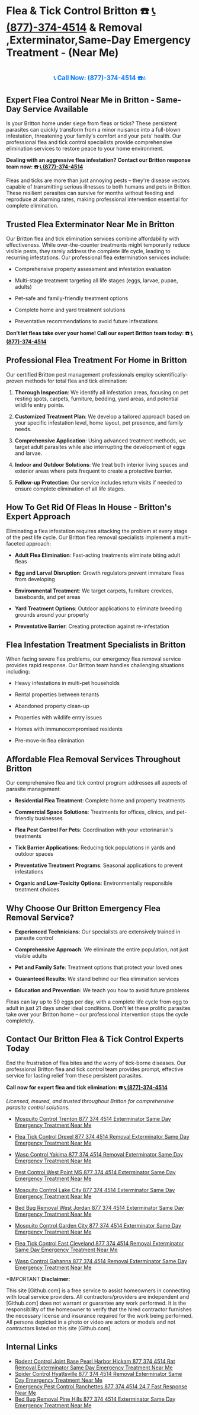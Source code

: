 # Flea & Tick Control Britton ☎️ [📞 (877)-374-4514](https://pest-control-4514.netlify.app) & Removal ,Exterminator,Same-Day Emergency Treatment - (Near Me) 
# 

<p align="center" style="font-size: 1.2em; font-weight: bold; margin: 20px 0;">
  <a href="https://pest-control-4514.netlify.app" target="_blank" style="color: #007BFF; text-decoration: none;">📞 Call Now: (877)-374-4514 ☎️💧</a>
</p>

## Expert Flea Control Near Me in Britton - Same-Day Service Available

Is your Britton home under siege from fleas or ticks? These persistent parasites can quickly transform from a minor nuisance into a full-blown infestation, threatening your family's comfort and your pets' health. Our professional flea and tick control specialists provide comprehensive elimination services to restore peace to your home environment.

**Dealing with an aggressive flea infestation? Contact our Britton response team now: ☎️ [📞 (877)-374-4514](https://pest-control-4514.netlify.app)**

Fleas and ticks are more than just annoying pests – they're disease vectors capable of transmitting serious illnesses to both humans and pets in Britton. These resilient parasites can survive for months without feeding and reproduce at alarming rates, making professional intervention essential for complete elimination.

## Trusted Flea Exterminator Near Me in Britton

Our Britton flea and tick elimination services combine affordability with effectiveness. While over-the-counter treatments might temporarily reduce visible pests, they rarely address the complete life cycle, leading to recurring infestations. Our professional flea extermination services include:

- Comprehensive property assessment and infestation evaluation  

- Multi-stage treatment targeting all life stages (eggs, larvae, pupae, adults)  

- Pet-safe and family-friendly treatment options  

- Complete home and yard treatment solutions  

- Preventative recommendations to avoid future infestations  

**Don't let fleas take over your home! Call our expert Britton team today: ☎️ [📞 (877)-374-4514](https://pest-control-4514.netlify.app)**

## Professional Flea Treatment For Home in Britton

Our certified Britton pest management professionals employ scientifically-proven methods for total flea and tick elimination:

1. **Thorough Inspection**: We identify all infestation areas, focusing on pet resting spots, carpets, furniture, bedding, yard areas, and potential wildlife entry points.  

2. **Customized Treatment Plan**: We develop a tailored approach based on your specific infestation level, home layout, pet presence, and family needs.  

3. **Comprehensive Application**: Using advanced treatment methods, we target adult parasites while also interrupting the development of eggs and larvae.  

4. **Indoor and Outdoor Solutions**: We treat both interior living spaces and exterior areas where pets frequent to create a protective barrier.  

5. **Follow-up Protection**: Our service includes return visits if needed to ensure complete elimination of all life stages.  

## How To Get Rid Of Fleas In House - Britton's Expert Approach

Eliminating a flea infestation requires attacking the problem at every stage of the pest life cycle. Our Britton flea removal specialists implement a multi-faceted approach:

- **Adult Flea Elimination**: Fast-acting treatments eliminate biting adult fleas  

- **Egg and Larval Disruption**: Growth regulators prevent immature fleas from developing  

- **Environmental Treatment**: We target carpets, furniture crevices, baseboards, and pet areas  

- **Yard Treatment Options**: Outdoor applications to eliminate breeding grounds around your property  

- **Preventative Barrier**: Creating protection against re-infestation  

## Flea Infestation Treatment Specialists in Britton

When facing severe flea problems, our emergency flea removal service provides rapid response. Our Britton team handles challenging situations including:

- Heavy infestations in multi-pet households  

- Rental properties between tenants  

- Abandoned property clean-up  

- Properties with wildlife entry issues  

- Homes with immunocompromised residents  

- Pre-move-in flea elimination  

## Affordable Flea Removal Services Throughout Britton

Our comprehensive flea and tick control program addresses all aspects of parasite management:

- **Residential Flea Treatment**: Complete home and property treatments  

- **Commercial Space Solutions**: Treatments for offices, clinics, and pet-friendly businesses  

- **Flea Pest Control For Pets**: Coordination with your veterinarian's treatments  

- **Tick Barrier Applications**: Reducing tick populations in yards and outdoor spaces  

- **Preventative Treatment Programs**: Seasonal applications to prevent infestations  

- **Organic and Low-Toxicity Options**: Environmentally responsible treatment choices  

## Why Choose Our Britton Emergency Flea Removal Service?

- **Experienced Technicians**: Our specialists are extensively trained in parasite control  

- **Comprehensive Approach**: We eliminate the entire population, not just visible adults  

- **Pet and Family Safe**: Treatment options that protect your loved ones  

- **Guaranteed Results**: We stand behind our flea elimination services  

- **Education and Prevention**: We teach you how to avoid future problems  

Fleas can lay up to 50 eggs per day, with a complete life cycle from egg to adult in just 21 days under ideal conditions. Don't let these prolific parasites take over your Britton home – our professional intervention stops the cycle completely.

## Contact Our Britton Flea & Tick Control Experts Today

End the frustration of flea bites and the worry of tick-borne diseases. Our professional Britton flea and tick control team provides prompt, effective service for lasting relief from these persistent parasites.

**Call now for expert flea and tick elimination: ☎️ [📞 (877)-374-4514](https://pest-control-4514.netlify.app)**

*Licensed, insured, and trusted throughout Britton for comprehensive parasite control solutions.*


- [Mosquito Control Trenton 877 374 4514 Exterminator Same Day Emergency Treatment Near Me](https://github.com/allyoucaneatsushiin/pest-control/blob/main/Mosquito-Control-Trenton-877-374-4514-Exterminator-Same-Day-Emergency-Treatment-Near-Me.md)
- [Flea Tick Control Drexel 877 374 4514 Removal Exterminator Same Day Emergency Treatment Near Me](https://github.com/allyoucaneatsushiin/pest-control/blob/main/Flea-Tick-Control-Drexel-877-374-4514-Removal-Exterminator-Same-Day-Emergency-Treatment-Near-Me.md)
- [Wasp Control Yakima 877 374 4514 Removal Exterminator Same Day Emergency Treatment Near Me](https://github.com/allyoucaneatsushiin/pest-control/blob/main/Wasp-Control-Yakima-877-374-4514-Removal-Exterminator-Same-Day-Emergency-Treatment-Near-Me.md)


- [Pest Control West Point MS 877 374 4514 Exterminator Same Day Emergency Treatment Near Me](https://github.com/allyoucaneatsushiin/pest-control/blob/main/Pest-Control-West-Point-MS-877-374-4514-Exterminator-Same-Day-Emergency-Treatment-Near-Me.md)
- [Mosquito Control Lake City 877 374 4514 Exterminator Same Day Emergency Treatment Near Me](https://github.com/allyoucaneatsushiin/pest-control/blob/main/Mosquito-Control-Lake-City-877-374-4514-Exterminator-Same-Day-Emergency-Treatment-Near-Me.md)
- [Bed Bug Removal West Jordan 877 374 4514 Exterminator Same Day Emergency Treatment Near Me](https://github.com/allyoucaneatsushiin/pest-control/blob/main/Bed-Bug-Removal-West-Jordan-877-374-4514-Exterminator-Same-Day-Emergency-Treatment-Near-Me.md)


- [Mosquito Control Garden City 877 374 4514 Exterminator Same Day Emergency Treatment Near Me](https://github.com/allyoucaneatsushiin/pest-control/blob/main/Mosquito-Control-Garden-City-877-374-4514-Exterminator-Same-Day-Emergency-Treatment-Near-Me.md)
- [Flea Tick Control East Cleveland 877 374 4514 Removal Exterminator Same Day Emergency Treatment Near Me](https://github.com/allyoucaneatsushiin/pest-control/blob/main/Flea-Tick-Control-East-Cleveland-877-374-4514-Removal-Exterminator-Same-Day-Emergency-Treatment-Near-Me.md)
- [Wasp Control Gahanna 877 374 4514 Removal Exterminator Same Day Emergency Treatment Near Me](https://github.com/allyoucaneatsushiin/pest-control/blob/main/Wasp-Control-Gahanna-877-374-4514-Removal-Exterminator-Same-Day-Emergency-Treatment-Near-Me.md)


*IMPORTANT **Disclaimer:**  

This site [Github.com] is a free service to assist homeowners in connecting with local service providers. All contractors/providers are independent and [Github.com] does not warrant or guarantee any work performed. It is the responsibility of the homeowner to verify that the hired contractor furnishes the necessary license and insurance required for the work being performed. All persons depicted in a photo or video are actors or models and not contractors listed on this site [Github.com].


## Internal Links
- [Rodent Control Joint Base Pearl Harbor Hickam 877 374 4514 Rat Removal Exterminator Same Day Emergency Treatment Near Me](https://github.com/allyoucaneatsushiin/pest-control/blob/main/Rodent-Control-Joint-Base-Pearl-Harbor-Hickam-877-374-4514-Rat-Removal-Exterminator-Same-Day-Emergency-Treatment-Near-Me.md)
- [Spider Control Hyattsville 877 374 4514 Removal Exterminator Same Day Emergency Treatment Near Me](https://github.com/allyoucaneatsushiin/pest-control/blob/main/Spider-Control-Hyattsville-877-374-4514-Removal-Exterminator-Same-Day-Emergency-Treatment-Near-Me.md)
- [Emergency Pest Control Ranchettes 877 374 4514 24 7 Fast Response Near Me](https://github.com/allyoucaneatsushiin/pest-control/blob/main/Emergency-Pest-Control-Ranchettes-877-374-4514-24-7-Fast-Response-Near-Me.md)
- [Bed Bug Removal Pine Hills 877 374 4514 Exterminator Same Day Emergency Treatment Near Me](https://github.com/allyoucaneatsushiin/pest-control/blob/main/Bed-Bug-Removal-Pine-Hills-877-374-4514-Exterminator-Same-Day-Emergency-Treatment-Near-Me.md)
